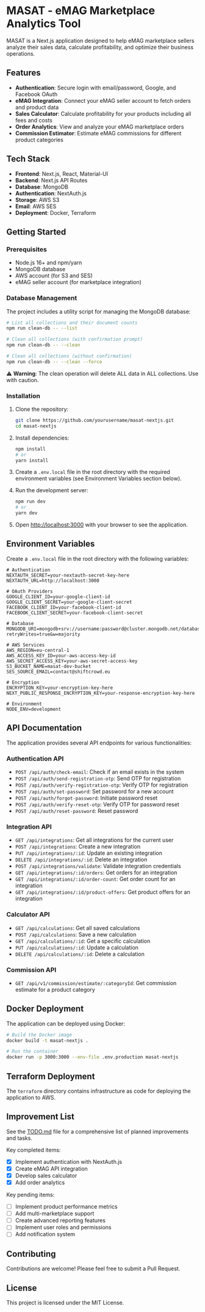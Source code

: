 # MASAT - eMAG Marketplace Analytics Tool

MASAT is a Next.js application designed to help eMAG marketplace sellers analyze their sales data, calculate profitability, and optimize their business operations.

## Features

- **Authentication**: Secure login with email/password, Google, and Facebook OAuth
- **eMAG Integration**: Connect your eMAG seller account to fetch orders and product data
- **Sales Calculator**: Calculate profitability for your products including all fees and costs
- **Order Analytics**: View and analyze your eMAG marketplace orders
- **Commission Estimator**: Estimate eMAG commissions for different product categories

## Tech Stack

- **Frontend**: Next.js, React, Material-UI
- **Backend**: Next.js API Routes
- **Database**: MongoDB
- **Authentication**: NextAuth.js
- **Storage**: AWS S3
- **Email**: AWS SES
- **Deployment**: Docker, Terraform

## Getting Started

### Prerequisites

- Node.js 16+ and npm/yarn
- MongoDB database
- AWS account (for S3 and SES)
- eMAG seller account (for marketplace integration)

### Database Management

The project includes a utility script for managing the MongoDB database:

```bash
# List all collections and their document counts
npm run clean-db -- --list

# Clean all collections (with confirmation prompt)
npm run clean-db -- --clean

# Clean all collections (without confirmation)
npm run clean-db -- --clean --force
```

⚠️ **Warning**: The clean operation will delete ALL data in ALL collections. Use with caution.

### Installation

1. Clone the repository:
   ```bash
   git clone https://github.com/yourusername/masat-nextjs.git
   cd masat-nextjs
   ```

2. Install dependencies:
   ```bash
   npm install
   # or
   yarn install
   ```

3. Create a `.env.local` file in the root directory with the required environment variables (see Environment Variables section below).

4. Run the development server:
   ```bash
   npm run dev
   # or
   yarn dev
   ```

5. Open [http://localhost:3000](http://localhost:3000) with your browser to see the application.

## Environment Variables

Create a `.env.local` file in the root directory with the following variables:

```
# Authentication
NEXTAUTH_SECRET=your-nextauth-secret-key-here
NEXTAUTH_URL=http://localhost:3000

# OAuth Providers
GOOGLE_CLIENT_ID=your-google-client-id
GOOGLE_CLIENT_SECRET=your-google-client-secret
FACEBOOK_CLIENT_ID=your-facebook-client-id
FACEBOOK_CLIENT_SECRET=your-facebook-client-secret

# Database
MONGODB_URI=mongodb+srv://username:password@cluster.mongodb.net/database?retryWrites=true&w=majority

# AWS Services
AWS_REGION=eu-central-1
AWS_ACCESS_KEY_ID=your-aws-access-key-id
AWS_SECRET_ACCESS_KEY=your-aws-secret-access-key
S3_BUCKET_NAME=masat-dev-bucket
SES_SOURCE_EMAIL=contact@shiftcrowd.eu

# Encryption
ENCRYPTION_KEY=your-encryption-key-here
NEXT_PUBLIC_RESPONSE_ENCRYPTION_KEY=your-response-encryption-key-here

# Environment
NODE_ENV=development
```

## API Documentation

The application provides several API endpoints for various functionalities:

### Authentication API

- `POST /api/auth/check-email`: Check if an email exists in the system
- `POST /api/auth/send-registration-otp`: Send OTP for registration
- `POST /api/auth/verify-registration-otp`: Verify OTP for registration
- `POST /api/auth/set-password`: Set password for a new account
- `POST /api/auth/forgot-password`: Initiate password reset
- `POST /api/auth/verify-reset-otp`: Verify OTP for password reset
- `POST /api/auth/reset-password`: Reset password

### Integration API

- `GET /api/integrations`: Get all integrations for the current user
- `POST /api/integrations`: Create a new integration
- `PUT /api/integrations/:id`: Update an existing integration
- `DELETE /api/integrations/:id`: Delete an integration
- `POST /api/integrations/validate`: Validate integration credentials
- `GET /api/integrations/:id/orders`: Get orders for an integration
- `GET /api/integrations/:id/order-count`: Get order count for an integration
- `GET /api/integrations/:id/product-offers`: Get product offers for an integration

### Calculator API

- `GET /api/calculations`: Get all saved calculations
- `POST /api/calculations`: Save a new calculation
- `GET /api/calculations/:id`: Get a specific calculation
- `PUT /api/calculations/:id`: Update a calculation
- `DELETE /api/calculations/:id`: Delete a calculation

### Commission API

- `GET /api/v1/commission/estimate/:categoryId`: Get commission estimate for a product category

## Docker Deployment

The application can be deployed using Docker:

```bash
# Build the Docker image
docker build -t masat-nextjs .

# Run the container
docker run -p 3000:3000 --env-file .env.production masat-nextjs
```

## Terraform Deployment

The `terraform` directory contains infrastructure as code for deploying the application to AWS.

## Improvement List

See the [TODO.md](./doc/TODO.md) file for a comprehensive list of planned improvements and tasks.

Key completed items:
- [x] Implement authentication with NextAuth.js
- [x] Create eMAG API integration
- [x] Develop sales calculator
- [x] Add order analytics

Key pending items:
- [ ] Implement product performance metrics
- [ ] Add multi-marketplace support
- [ ] Create advanced reporting features
- [ ] Implement user roles and permissions
- [ ] Add notification system

## Contributing

Contributions are welcome! Please feel free to submit a Pull Request.

## License

This project is licensed under the MIT License.
